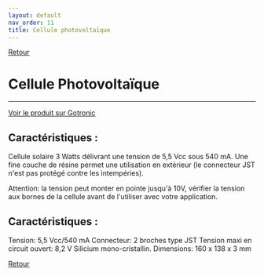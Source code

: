 ```yaml
---
layout: default
nav_order: 11
title: Cellule photovoltaïque
---
```



[Retour](partie_mécanique.md)

# Cellule Photovoltaïque
---

[Voir le produit sur Gotronic](https://www.gotronic.fr/art-cellule-solaire-sol3w-18996.htm)

## Caractéristiques :

Cellule solaire 3 Watts délivrant une tension de 5,5 Vcc sous 540 mA. Une fine couche de résine permet une utilisation en extérieur (le connecteur JST n'est pas protégé contre les intempéries). 
 
Attention: la tension peut monter en pointe jusqu'à 10V, vérifier la tension aux bornes de la cellule avant de l'utiliser avec votre application.
 
## Caractéristiques :

Tension: 5,5 Vcc/540 mA 
Connecteur: 2 broches type JST 
Tension maxi en circuit ouvert: 8,2 V 
Silicium mono-cristallin. 
Dimensions: 160 x 138 x 3 mm

[Retour](partie_mécanique.md)